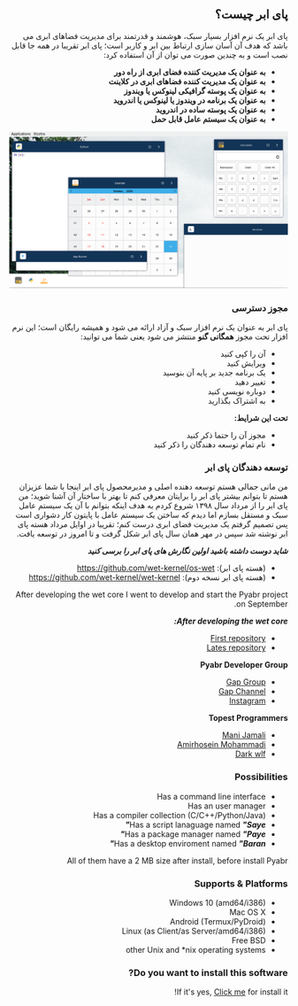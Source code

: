 <link rel="stylesheet" type="text/css" href="https://raw.githubusercontent.com/manijamali2003/pyabr-docs/main/Style/Main.css">
<div dir="rtl" class="s">

## پای ابر چیست؟

پای ابر یک نرم افزار بسیار سبک، هوشمند و قدرتمند برای مدیریت  فضاهای ابری می باشد که هدف آن آسان سازی ارتباط بین ابر و کاربر است؛ پای ابر تقریبا در همه جا قابل نصب است و به چندین صورت می توان از آن استفاده کرد:

- **به عنوان یک مدیریت کننده فضای ابری از راه دور**
- **به عنوان یک مدیریت کننده فضاهای ابری در کلاینت**
- **به عنوان یک پوسته گرافیکی لینوکس یا ویندوز**
- **به عنوان یک برنامه در ویندوز یا لینوکس یا اندروید**
- **به عنوان یک پوسته ساده در اندروید**
- **به عنوان یک سیستم عامل قابل حمل**


[![Pyabr Desktop 0.2.0](https://raw.githubusercontent.com/manijamali2003/pyabr-docs/main/images/00001.png "Pyabr Desktop 0.2.0")](https://raw.githubusercontent.com/manijamali2003/pyabr-docs/main/images/00001.png "Pyabr Desktop 0.2.0")

### مجوز دسترسی

پای ابر به عنوان یک نرم افزار سبک و آزاد ارائه می شود و همیشه رایگان است؛ این نرم افزار تحت مجوز **همگانی گنو** منتشز می شود یعنی شما می توانید:

- آن را کپی کنید
- ویرایش کنید
- یک برنامه جدید بر پایه آن بنوسید
- تغییر دهید
- دوباره نویسی کنید
- به اشتراک بگذارید

**تحت این شرایط:**

- مجوز آن را حتما ذکر کنید
- نام تمام توسعه دهندگان را ذکر کنید

### توسعه دهندگان پای ابر 
من مانی جمالی هستم توسعه دهنده اصلی و مدیرمحصول پای ابر اینجا با شما عزیزان هستم تا بتوانم بیشتر پای ابر را برایتان معرفی کنم تا بهتر با ساختار آن آشنا شوید؛ من پای ابر را از مرداد سال ۱۳۹۸ شروع کردم به هدف اینکه بتوانم با آن یک سیستم عامل سبک و مستقل بسازم اما دیدم که ساختن یک سیستم عامل با پایتون کار دشواری است پس تصمیم گرفتم یک مدیریت فضای ابری درست کنم؛ تقریبا در اوایل مرداد هسته پای ابر نوشته شد سپس در مهر همان سال پای ابر شکل گرفت و تا امروز در توسعه یافت.

***شاید دوست داشته باشید اولین نگارش های پای ابر را برسی کنید***

- (هسته پای ابر): https://github.com/wet-kernel/os-wet
- (هسته پای ابر نسخه دوم): https://github.com/wet-kernel/wet-kernel

After developing the wet core I went to develop and start the Pyabr project on September.

***After developing the wet core:***

- [First repository](https://github.com/manijamali2003/pycloud-projects "First repository")
- [Lates repository](https://github.com/manijamali2003/pyabr "Lates repository")

**Pyabr Developer Group**

- [Gap Group](https://gap.im/pyabr_community)
- [Gap Channel](https://gap.im/pyabr)
- [Instagram](https://instagram.com/pyabrsystem)

**Topest Programmers**

- [Mani Jamali](https://github.com/manijamali2003 "Mani Jamali")
- [Amirhosein Mohammadi](https://github.com/blackIQ "Amirhosein Mohammadi")
- [Dark wlf](https://github.com/darkwlf "Dark wlf")

### Possibilities

- Has a command line interface
- Has an user manager
- Has a compiler collection (C/C++/Python/Java)
- Has a script lanaguage named ***"Saye"***
- Has a package manager named ***"Paye"***
- Has a desktop enviroment named ***"Baran"***

All of them have a 2 MB size after install, before install Pyabr

### Supports & Platforms

- Windows 10 (amd64/i386)
- Mac OS X
- Android (Termux/PyDroid)
- Linux (as Client/as Server/amd64/i386)
- Free BSD
- other Unix and *nix operating systems

### Do you want to install this software?

If it's yes, [Click me](https://github.com/manijamali2003/pyabr-docs/blob/main/02-Installaction/01-Install-Pyabr-on-pc.md) for install it!

</div>

